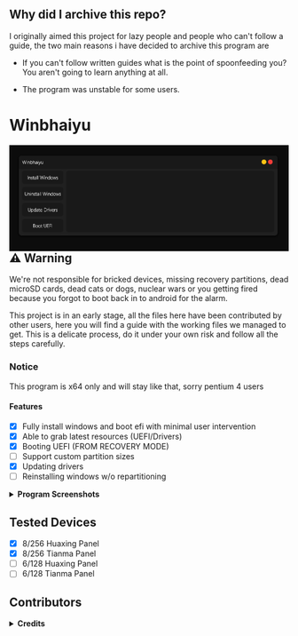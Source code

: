 ## Why did I archive this repo?

I originally aimed this project for lazy people and people who can't follow a guide, the two main reasons i have decided to archive this program are

- If you can't follow written guides what is the point of spoonfeeding you? You aren't going to learn anything at all.

- The program was unstable for some users.


# Winbhaiyu

<img align="right" src="https://github.com/halal-beef/res/blob/main/Main%20screen.png" width="600" alt="Winbhaiyu">

## ⚠️ **Warning**

We're not responsible for bricked devices, missing recovery partitions, dead microSD cards, dead cats or dogs, nuclear wars or you getting fired because you forgot to boot back in to android for the alarm.

This project is in an early stage, all the files here have been contributed by other users, here you will find a guide with the working files we managed to get. This is a delicate process, do it under your own risk and follow all the steps carefully.

### Notice

This program is x64 only and will stay like that, sorry pentium 4 users

#### Features

- [X] Fully install windows and boot efi with minimal user intervention
- [X] Able to grab latest resources (UEFI/Drivers)
- [X] Booting UEFI (FROM RECOVERY MODE)
- [ ] Support custom partition sizes
- [X] Updating drivers
- [ ] Reinstalling windows w/o repartitioning

<details> 

<summary><b><strong>Program Screenshots</strong></b></summary>

  <img align="Left" src="https://github.com/halal-beef/res/blob/main/Loading%20screen.png" height="125" alt="Winbhaiyu">
  <img align="Middle" src="https://github.com/halal-beef/res/blob/main/Warning%20screen.png" width="320" alt="Winbhaiyu">
  <img align="Right" src="https://github.com/halal-beef/res/blob/main/Main%20screen.png" width="350" alt="Winbhaiyu">

</details>  
  
## Tested Devices 

- [X] 8/256 Huaxing Panel
- [X] 8/256 Tianma Panel
- [ ] 6/128 Huaxing Panel
- [ ] 6/128 Tianma Panel

## Contributors

<details> 

<summary><b><strong>Credits</strong></b></summary>

- [halal-beef](https://github.com/halal-beef) ```Made this program and this repo```
  
- [gus33000](https://github.com/gus33000) ```Made the MSC script```

- [haouarihk](https://github.com/haouarihk) ```This tool was based off his powershell scripts```

- [lybxlpsv](https://github.com/lybxlpsv) ```Made the name "Winbhaiyu"```

- [mashed-potatoes](https://github.com/mashed-potatoes) ```Made the fastboot lib which i slightly modified```

- Jovet Maniebo ```Tested 8/256 Tianma```
</details>  

